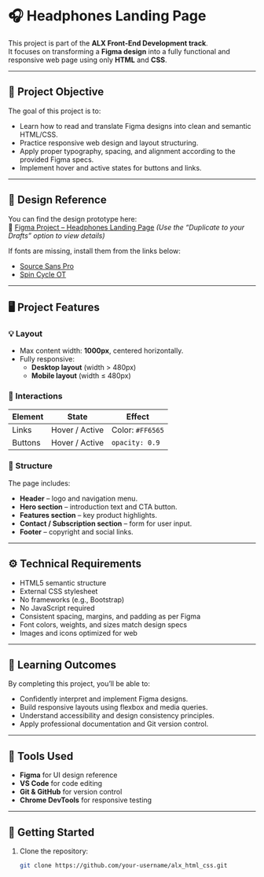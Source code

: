 # 🎧 Headphones Landing Page

This project is part of the **ALX Front-End Development track**.  
It focuses on transforming a **Figma design** into a fully functional and responsive web page using only **HTML** and **CSS**.

---

## 🎯 **Project Objective**

The goal of this project is to:
- Learn how to read and translate Figma designs into clean and semantic HTML/CSS.
- Practice responsive web design and layout structuring.
- Apply proper typography, spacing, and alignment according to the provided Figma specs.
- Implement hover and active states for buttons and links.

---

## 🧩 **Design Reference**

You can find the design prototype here:  
🔗 [Figma Project – Headphones Landing Page](https://www.figma.com/file/...) *(Use the “Duplicate to your Drafts” option to view details)*

If fonts are missing, install them from the links below:
- [Source Sans Pro](https://fonts.google.com/specimen/Source+Sans+Pro)
- [Spin Cycle OT](https://www.fonts.com/font/spin-type/spin-cycle-ot)

---

## 🖥️ **Project Features**

### 💡 Layout
- Max content width: **1000px**, centered horizontally.
- Fully responsive:
  - **Desktop layout** (width > 480px)
  - **Mobile layout** (width ≤ 480px)

### 🎨 Interactions
| Element | State | Effect |
|----------|--------|---------|
| Links | Hover / Active | Color: `#FF6565` |
| Buttons | Hover / Active | `opacity: 0.9` |

### 🧱 Structure
The page includes:
- **Header** – logo and navigation menu.
- **Hero section** – introduction text and CTA button.
- **Features section** – key product highlights.
- **Contact / Subscription section** – form for user input.
- **Footer** – copyright and social links.

---

## ⚙️ **Technical Requirements**

- HTML5 semantic structure
- External CSS stylesheet
- No frameworks (e.g., Bootstrap)
- No JavaScript required
- Consistent spacing, margins, and padding as per Figma
- Font colors, weights, and sizes match design specs
- Images and icons optimized for web

---

## 🧠 **Learning Outcomes**

By completing this project, you’ll be able to:
- Confidently interpret and implement Figma designs.
- Build responsive layouts using flexbox and media queries.
- Understand accessibility and design consistency principles.
- Apply professional documentation and Git version control.

---

## 🧰 **Tools Used**

- **Figma** for UI design reference  
- **VS Code** for code editing  
- **Git & GitHub** for version control  
- **Chrome DevTools** for responsive testing  

---

## 🚀 **Getting Started**

1. Clone the repository:
   ```bash
   git clone https://github.com/your-username/alx_html_css.git
